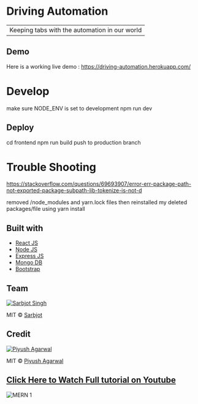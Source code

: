 # Driving Automation
<table>
<tr>
<td>
  Keeping tabs with the automation in our world
</td>
</tr>
</table>



## Demo
Here is a working live demo :  https://driving-automation.herokuapp.com/

# Develop
make sure NODE_ENV is set to development
npm run dev

## Deploy
cd frontend
npm run build
push to production branch

# Trouble Shooting
https://stackoverflow.com/questions/69693907/error-err-package-path-not-exported-package-subpath-lib-tokenize-is-not-d


removed /node_modules and yarn.lock files
then reinstalled my deleted packages/file using yarn install


## Built with 

- [React JS](https://reactjs.org/)
- [Node JS](https://nodejs.org/) 
- [Express JS](https://expressjs.com/)
- [Mongo DB](https://www.mongodb.com/)
- [Bootstrap](http://getbootstrap.com/)

## Team

[![Sarbjot Singh](https://avatars1.githubusercontent.com/u/51760520?v=3&s=144)](https://github.com/sarbjot-14)

MIT © [Sarbjot](https://github.com/sarbjot-14)

## Credit
[![Piyush Agarwal](https://avatars1.githubusercontent.com/u/51760520?v=3&s=144)](https://github.com/piyush-eon)

MIT © [Piyush Agarwal ](https://github.com/piyush-eon)

## [Click Here to Watch Full tutorial on Youtube](https://www.youtube.com/watch?v=IQXjO0t4XRM&list=PLKhlp2qtUcSYC7EffnHzD-Ws2xG-j3aYo)
![MERN 1](https://user-images.githubusercontent.com/51760520/124705210-ea67ab00-df12-11eb-88cd-e9060c2942b9.png)
